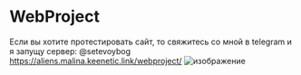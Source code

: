 # WebProject
Если вы хотите протестировать сайт, то свяжитесь со мной в telegram и я запущу сервер: @setevoybog
<br>https://aliens.malina.keenetic.link/webproject/
![изображение](https://user-images.githubusercontent.com/15861500/126872388-8e9ddc22-ffb4-4014-93a9-9bcbff74fdc1.png)

